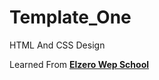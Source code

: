 # Template_One
HTML And CSS Design

Learned From [**Elzero Wep School**](https://www.youtube.com/@ElzeroWebSchool)
